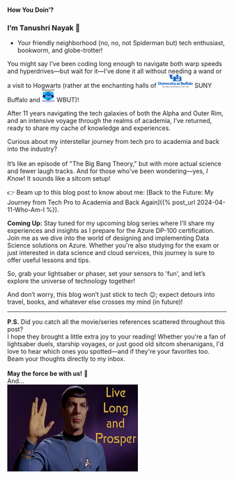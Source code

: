 

#### How You Doin’?

### **I’m Tanushri Nayak** 👋

- Your friendly neighborhood (no, no, not Spiderman but) tech enthusiast, bookworm, and globe-trotter!


You might say I’ve been coding long enough to navigate both warp speeds and hyperdrives—but wait for it—I’ve done it all without needing a wand or a visit to Hogwarts (rather at the enchanting halls of  <img src="https://raw.githubusercontent.com/tanushrin/tanushrin.github.io/main/_posts/media/University_at_Buffalo_logo.png" width="80" height="30"> SUNY Buffalo and <img src="https://raw.githubusercontent.com/tanushrin/tanushrin.github.io/main/_posts/media/Maulana_Abul_Kalam_Azad_University_of_Technology_Logo.svg" width="30" height="30"> WBUT)! 

After 11 years navigating the tech galaxies of both the Alpha and Outer Rim, and an intensive voyage through the realms of academia, I’ve returned, ready to share my cache of knowledge and experiences.

Curious about my interstellar journey from tech pro to academia and back into the industry? <br><br>
It’s like an episode of "The Big Bang Theory," but with more actual science and fewer laugh tracks. And for those who've been wondering—yes, *I Know*! It sounds like a sitcom setup!

👉 Beam up to this blog post to know about me: [Back to the Future: My Journey from Tech Pro to Academia and Back Again]({% post_url 2024-04-11-Who-Am-I %}).

**Coming Up:** Stay tuned for my upcoming blog series where I'll share my experiences and insights as I prepare for the Azure DP-100 certification. Join me as we dive into the world of designing and implementing Data Science solutions on Azure. Whether you're also studying for the exam or just interested in data science and cloud services, this journey is sure to offer useful lessons and tips.

So, grab your lightsaber or phaser, set your sensors to 'fun', and let’s explore the universe of technology together! 

And don’t worry, this blog won’t just stick to tech 😉; expect detours into travel, books, and whatever else crosses my mind (in future)!

___


**P.S.** Did you catch all the movie/series references scattered throughout this post? <br>
I hope they brought a little extra joy to your reading! Whether you're a fan of lightsaber duels, starship voyages, or just good old sitcom shenanigans, I'd love to hear which ones you spotted—and if they're your favorites too. <br> Beam your thoughts directly to my inbox. 
<br><br>
**May the force be with us!**  🌟 <br> And... <br>
<img src="https://raw.githubusercontent.com/tanushrin/tanushrin.github.io/main/_posts/media/livelong-prosper.jpeg" width="300" height="200">








